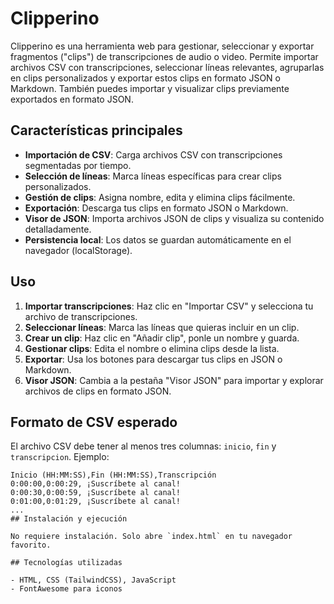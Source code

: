 # Clipperino

Clipperino es una herramienta web para gestionar, seleccionar y exportar fragmentos ("clips") de transcripciones de audio o video. Permite importar archivos CSV con transcripciones, seleccionar líneas relevantes, agruparlas en clips personalizados y exportar estos clips en formato JSON o Markdown. También puedes importar y visualizar clips previamente exportados en formato JSON.

## Características principales

- **Importación de CSV**: Carga archivos CSV con transcripciones segmentadas por tiempo.
- **Selección de líneas**: Marca líneas específicas para crear clips personalizados.
- **Gestión de clips**: Asigna nombre, edita y elimina clips fácilmente.
- **Exportación**: Descarga tus clips en formato JSON o Markdown.
- **Visor de JSON**: Importa archivos JSON de clips y visualiza su contenido detalladamente.
- **Persistencia local**: Los datos se guardan automáticamente en el navegador (localStorage).

## Uso

1. **Importar transcripciones**: Haz clic en "Importar CSV" y selecciona tu archivo de transcripciones.
2. **Seleccionar líneas**: Marca las líneas que quieras incluir en un clip.
3. **Crear un clip**: Haz clic en "Añadir clip", ponle un nombre y guarda.
4. **Gestionar clips**: Edita el nombre o elimina clips desde la lista.
5. **Exportar**: Usa los botones para descargar tus clips en JSON o Markdown.
6. **Visor JSON**: Cambia a la pestaña "Visor JSON" para importar y explorar archivos de clips en formato JSON.

## Formato de CSV esperado

El archivo CSV debe tener al menos tres columnas: `inicio`, `fin` y `transcripcion`. Ejemplo:

```
Inicio (HH:MM:SS),Fin (HH:MM:SS),Transcripción
0:00:00,0:00:29, ¡Suscríbete al canal!
0:00:30,0:00:59, ¡Suscríbete al canal!
0:01:00,0:01:29, ¡Suscríbete al canal!
...
## Instalación y ejecución

No requiere instalación. Solo abre `index.html` en tu navegador favorito.

## Tecnologías utilizadas

- HTML, CSS (TailwindCSS), JavaScript
- FontAwesome para iconos
```
